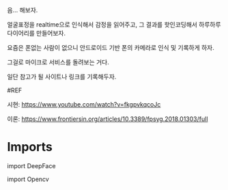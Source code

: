음... 해보자.

얼굴표정을 realtime으로 인식해서 감정을 읽어주고, 그 결과를 핫인코딩해서 하루하루 다이어리를 만들어보자.

요즘은 폰없는 사람이 없으니 안드로이드 기반 폰의 카메라로 인식 및 기록하게 하자.

그걸로 마이크로 서비스를 돌려보는 거다.

일단 참고가 될 사이트나 링크를 기록해두자.

#REF

시현: https://www.youtube.com/watch?v=fkgpvkqcoJc

이론: https://www.frontiersin.org/articles/10.3389/fpsyg.2018.01303/full

# Imports

import DeepFace

import Opencv
